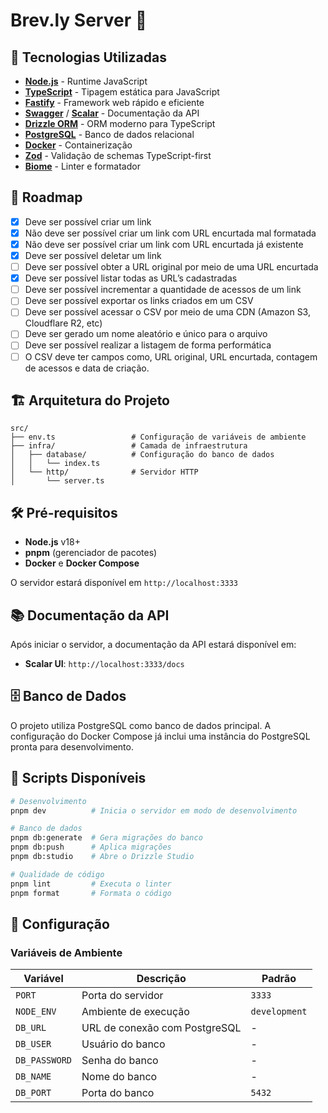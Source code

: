 # Brev.ly Server 🔗

## 🚀 Tecnologias Utilizadas

- **[Node.js](https://nodejs.org/)** - Runtime JavaScript
- **[TypeScript](https://www.typescriptlang.org/)** - Tipagem estática para JavaScript
- **[Fastify](https://fastify.dev/)** - Framework web rápido e eficiente
- **[Swagger](https://swagger.io/)** / **[Scalar](https://scalar.com/)** - Documentação da API
- **[Drizzle ORM](https://orm.drizzle.team/)** - ORM moderno para TypeScript
- **[PostgreSQL](https://www.postgresql.org/)** - Banco de dados relacional
- **[Docker](https://www.docker.com/)** - Containerização
- **[Zod](https://zod.dev/)** - Validação de schemas TypeScript-first
- **[Biome](https://biomejs.dev/)** - Linter e formatador

## 📝 Roadmap

- [X]  Deve ser possível criar um link
  - [X]  Não deve ser possível criar um link com URL encurtada mal formatada
  - [X]  Não deve ser possível criar um link com URL encurtada já existente
- [X]  Deve ser possível deletar um link
- [ ]  Deve ser possível obter a URL original por meio de uma URL encurtada
- [X]  Deve ser possível listar todas as URL’s cadastradas
- [ ]  Deve ser possível incrementar a quantidade de acessos de um link
- [ ]  Deve ser possível exportar os links criados em um CSV
  - [ ]  Deve ser possível acessar o CSV por meio de uma CDN (Amazon S3, Cloudflare R2, etc)
  - [ ]  Deve ser gerado um nome aleatório e único para o arquivo
  - [ ]  Deve ser possível realizar a listagem de forma performática
  - [ ]  O CSV deve ter campos como, URL original, URL encurtada, contagem de acessos e data de criação.

## 🏗️ Arquitetura do Projeto

```
src/
├── env.ts                 # Configuração de variáveis de ambiente
├── infra/                 # Camada de infraestrutura
│   ├── database/          # Configuração do banco de dados
│   │   └── index.ts
│   └── http/              # Servidor HTTP
│       └── server.ts
```

## 🛠️ Pré-requisitos

- **Node.js** v18+ 
- **pnpm** (gerenciador de pacotes)
- **Docker** e **Docker Compose**

O servidor estará disponível em `http://localhost:3333`

## 📚 Documentação da API

Após iniciar o servidor, a documentação da API estará disponível em:

- **Scalar UI**: `http://localhost:3333/docs`

## 🗄️ Banco de Dados

O projeto utiliza PostgreSQL como banco de dados principal. A configuração do Docker Compose já inclui uma instância do PostgreSQL pronta para desenvolvimento.

## 🧪 Scripts Disponíveis

```bash
# Desenvolvimento
pnpm dev          # Inicia o servidor em modo de desenvolvimento

# Banco de dados
pnpm db:generate  # Gera migrações do banco
pnpm db:push      # Aplica migrações
pnpm db:studio    # Abre o Drizzle Studio

# Qualidade de código
pnpm lint         # Executa o linter
pnpm format       # Formata o código
```

## 🔧 Configuração

### Variáveis de Ambiente

| Variável | Descrição | Padrão |
|----------|-----------|---------|
| `PORT` | Porta do servidor | `3333` |
| `NODE_ENV` | Ambiente de execução | `development` |
| `DB_URL` | URL de conexão com PostgreSQL | - |
| `DB_USER` | Usuário do banco | - |
| `DB_PASSWORD` | Senha do banco | - |
| `DB_NAME` | Nome do banco | - |
| `DB_PORT` | Porta do banco | `5432` |
